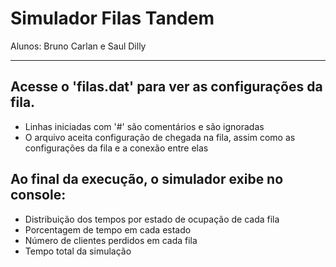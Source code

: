 # Simulador Filas Tandem
Alunos: Bruno Carlan e Saul Dilly

___

## Acesse o 'filas.dat' para ver as configurações da fila.

- Linhas iniciadas com '#' são comentários e são ignoradas
- O arquivo aceita configuração de chegada na fila, assim como as configurações da fila e a conexão entre elas

## Ao final da execução, o simulador exibe no console:

- Distribuição dos tempos por estado de ocupação de cada fila
- Porcentagem de tempo em cada estado
- Número de clientes perdidos em cada fila
- Tempo total da simulação

